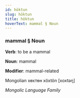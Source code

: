 ```yaml
---
id: höktun
slug: höktun
title: höktun
hoverText: mammal § Noun
---
```


### mammal § Noun

**Verb**: to be a mammal

**Noun**: mammal

**Modifier**: mammal-related

Mongolian хөхтөн xöxtön [xoxtəŋ]

*Mongolic Language Family*